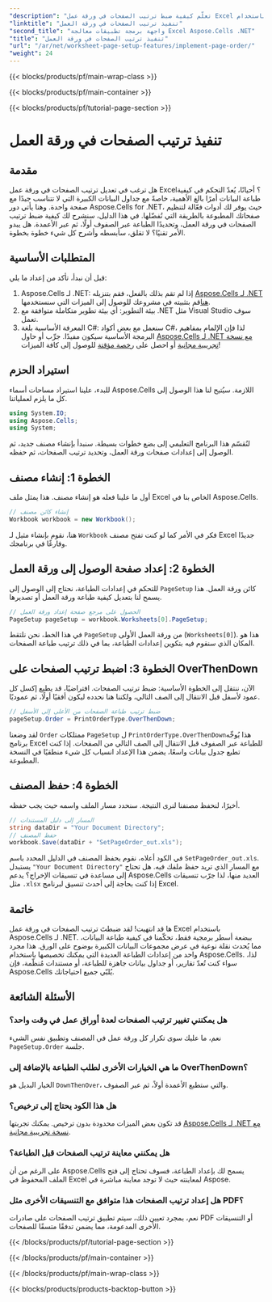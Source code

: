 ```yaml
---
"description": "تعلّم كيفية ضبط ترتيب الصفحات في ورقة عمل Excel باستخدام Aspose.Cells لـ .NET في دليل بسيط وخطوة بخطوة. مثالي للمبتدئين والخبراء."
"linktitle": "تنفيذ ترتيب الصفحات في ورقة العمل"
"second_title": "واجهة برمجة تطبيقات معالجة Excel Aspose.Cells .NET"
"title": "تنفيذ ترتيب الصفحات في ورقة العمل"
"url": "/ar/net/worksheet-page-setup-features/implement-page-order/"
"weight": 24
---
```


{{< blocks/products/pf/main-wrap-class >}}

{{< blocks/products/pf/main-container >}}

{{< blocks/products/pf/tutorial-page-section >}}

# تنفيذ ترتيب الصفحات في ورقة العمل

## مقدمة
هل ترغب في تعديل ترتيب الصفحات في ورقة عمل Excel؟ أحيانًا، يُعدّ التحكم في كيفية طباعة البيانات أمرًا بالغ الأهمية، خاصةً مع جداول البيانات الكبيرة التي لا تتناسب جيدًا مع صفحة واحدة. وهنا يأتي دور Aspose.Cells for .NET، حيث يوفر لك أدوات فعّالة لتنظيم صفحاتك المطبوعة بالطريقة التي تُفضّلها. في هذا الدليل، سنشرح لك كيفية ضبط ترتيب الصفحات في ورقة العمل، وتحديدًا الطباعة عبر الصفوف أولًا، ثم عبر الأعمدة. هل يبدو الأمر تقنيًا؟ لا تقلق، سأبسطه وأشرح كل شيء خطوة بخطوة.
## المتطلبات الأساسية
قبل أن نبدأ، تأكد من إعداد ما يلي:
1. Aspose.Cells لـ .NET: إذا لم تقم بذلك بالفعل، فقم بتنزيله [Aspose.Cells لـ .NET هنا](https://releases.aspose.com/cells/net/)قم بتثبيته في مشروعك للوصول إلى الميزات التي سنستخدمها.
2. بيئة التطوير: أي بيئة تطوير متكاملة متوافقة مع .NET مثل Visual Studio سوف تعمل.
3. المعرفة الأساسية بلغة C#: سنعمل مع بعض أكواد C#، لذا فإن الإلمام بمفاهيم البرمجة الأساسية سيكون مفيدًا.
جرِّب أو حاول [Aspose.Cells لـ .NET مع نسخة تجريبية مجانية](https://releases.aspose.com/) أو احصل على [رخصة مؤقتة](https://purchase.aspose.com/temporary-license/) للوصول إلى كافة الميزات!
## استيراد الحزم
للبدء، علينا استيراد مساحات أسماء Aspose.Cells اللازمة. سيُتيح لنا هذا الوصول إلى كل ما يلزم لعملياتنا.
```csharp
using System.IO;
using Aspose.Cells;
using System;
```
لنُقسّم هذا البرنامج التعليمي إلى بضع خطوات بسيطة. سنبدأ بإنشاء مصنف جديد، ثم الوصول إلى إعدادات صفحات ورقة العمل، وتحديد ترتيب الصفحات، ثم حفظه. 
## الخطوة 1: إنشاء مصنف
أول ما علينا فعله هو إنشاء مصنف. هذا يمثل ملف Excel الخاص بنا في Aspose.Cells.
```csharp
// إنشاء كائن مصنف
Workbook workbook = new Workbook();
```
هنا، نقوم بإنشاء مثيل لـ `Workbook` فكر في الأمر كما لو كنت تفتح مصنف Excel جديدًا وفارغًا في برنامجك.
## الخطوة 2: إعداد صفحة الوصول إلى ورقة العمل
للتحكم في إعدادات الطباعة، نحتاج إلى الوصول إلى `PageSetup` كائن ورقة العمل. هذا يسمح لنا بتعديل كيفية طباعة ورقة العمل أو تصديرها.
```csharp
// الحصول على مرجع صفحة إعداد ورقة العمل
PageSetup pageSetup = workbook.Worksheets[0].PageSetup;
```
في هذا الخط، نحن نلتقط `PageSetup` من ورقة العمل الأولى (`Worksheets[0]`). هذا هو المكان الذي سنقوم فيه بتكوين إعدادات الطباعة، بما في ذلك ترتيب طباعة الصفحات.
## الخطوة 3: اضبط ترتيب الصفحات على OverThenDown
الآن، ننتقل إلى الخطوة الأساسية: ضبط ترتيب الصفحات. افتراضيًا، قد يطبع إكسل كل عمود لأسفل قبل الانتقال إلى الصف التالي، ولكننا هنا نحدده ليكون أفقيًا أولًا، ثم عموديًا.
```csharp
// ضبط ترتيب طباعة الصفحات من الأعلى إلى الأسفل
pageSetup.Order = PrintOrderType.OverThenDown;
```
لقد وضعنا `Order` ممتلكات `PageSetup` ل `PrintOrderType.OverThenDown`هذا يُوجِّه برنامج Excel للطباعة عبر الصفوف قبل الانتقال إلى الصف التالي من الصفحات. إذا كنت تطبع جدول بيانات واسعًا، يضمن هذا الإعداد انسياب كل شيء منطقيًا في النسخة المطبوعة.
## الخطوة 4: حفظ المصنف
أخيرًا، لنحفظ مصنفنا لنرى النتيجة. سنحدد مسار الملف واسمه حيث يجب حفظه.
```csharp
// المسار إلى دليل المستندات
string dataDir = "Your Document Directory";
// حفظ المصنف
workbook.Save(dataDir + "SetPageOrder_out.xls");
```
في الكود أعلاه، نقوم بحفظ المصنف في الدليل المحدد باسم `SetPageOrder_out.xls`. يستبدل `"Your Document Directory"` مع المسار الذي تريد حفظ ملفك فيه.
هل تحتاج إلى مساعدة في تنسيقات الإخراج؟ يدعم Aspose.Cells العديد منها، لذا جرّب تنسيقات مثل `.xlsx` إذا كنت بحاجة إلى أحدث تنسيق لبرنامج Excel.
## خاتمة
ها قد انتهيت! لقد ضبطتَ ترتيب الصفحات في ورقة عمل Excel باستخدام Aspose.Cells لـ .NET. ببضعة أسطر برمجية فقط، تحكّمنا في كيفية طباعة البيانات، مما يُحدث نقلة نوعية في عرض مجموعات البيانات الكبيرة بوضوح على الورق. هذا مجرد واحد من إعدادات الطباعة العديدة التي يمكنك تخصيصها باستخدام Aspose.Cells. لذا، سواء كنت تُعدّ تقارير، أو جداول بيانات جاهزة للطباعة، أو مستندات مُنظّمة، فإن Aspose.Cells يُلبّي جميع احتياجاتك.
## الأسئلة الشائعة
### هل يمكنني تغيير ترتيب الصفحات لعدة أوراق عمل في وقت واحد؟
نعم، ما عليك سوى تكرار كل ورقة عمل في المصنف وتطبيق نفس الشيء `PageSetup.Order` جلسة.
### ما هي الخيارات الأخرى لطلب الطباعة بالإضافة إلى OverThenDown؟
الخيار البديل هو `DownThenOver`، والتي ستطبع الأعمدة أولاً، ثم عبر الصفوف.
### هل هذا الكود يحتاج إلى ترخيص؟
قد تكون بعض الميزات محدودة بدون ترخيص. يمكنك تجربتها [Aspose.Cells لـ .NET مع نسخة تجريبية مجانية](https://releases.aspose.com/).
### هل يمكنني معاينة ترتيب الصفحات قبل الطباعة؟
على الرغم من أن Aspose.Cells يسمح لك بإعداد الطباعة، فسوف تحتاج إلى فتح الملف المحفوظ في Excel لمعاينته حيث لا توجد معاينة مباشرة في Aspose.
### هل إعداد ترتيب الصفحات هذا متوافق مع التنسيقات الأخرى مثل PDF؟
نعم، بمجرد تعيين ذلك، سيتم تطبيق ترتيب الصفحات على صادرات PDF أو التنسيقات الأخرى المدعومة، مما يضمن تدفقًا متسقًا للصفحات.


{{< /blocks/products/pf/tutorial-page-section >}}

{{< /blocks/products/pf/main-container >}}

{{< /blocks/products/pf/main-wrap-class >}}

{{< blocks/products/products-backtop-button >}}